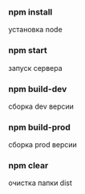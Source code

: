 ### npm install

установка node


### npm start

запуск сервера


### npm build-dev

сборка dev версии


### npm build-prod

сборка prod версии


### npm clear

очистка папки dist